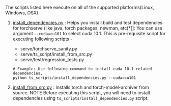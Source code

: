 The scripts listed here execute on all of the supported platforms(Linux, Windows, OSX)


1. [install_dependencies.py](install_dependencies.py) : Helps you install build and test dependencies for torchserve (like java, torch packages, newman, etc)*[]: 
   You can use argument `--cuda=cu101` to select cuda 10.1. This is pre-requisite script for executing following scripts -
   - serve/torchserve_sanity.py
   - serve/ts_script/install_from_src.py
   - serve/test/regression_tests.py
   
   ```
   # Example: Use following command to install cuda 10.1 related dependencies,
   python ts_scripts/install_dependencies.py --cuda=cu101

2. [install_from_src.py](install_from_src.py) : Installs torch and torch-model-archiver from source. 
   NOTE Before executing this script, you will need to install dependencies using `ts_scripts/install_dependencies.py` script.
